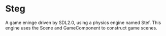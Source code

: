 # Steg
A game eninge driven by SDL2.0, using a physics engine named Stef.
This engine uses the Scene and GameComponent to construct game scenes.